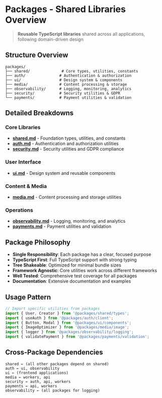 # Packages - Shared Libraries Overview

> **Reusable TypeScript libraries** shared across all applications, following domain-driven design

## Structure Overview
```
packages/
├── shared/              # Core types, utilities, constants
├── auth/               # Authentication & authorization
├── ui/                 # Design system & components
├── media/              # Content processing & storage
├── observability/      # Logging, monitoring, analytics
├── security/           # Security utilities & GDPR
└── payments/           # Payment utilities & validation
```

## Detailed Breakdowns

### Core Libraries
- **[shared.md](./shared.md)** - Foundation types, utilities, and constants
- **[auth.md](./auth.md)** - Authentication and authorization utilities
- **[security.md](./security.md)** - Security utilities and GDPR compliance

### User Interface
- **[ui.md](./ui.md)** - Design system and reusable components

### Content & Media
- **[media.md](./media.md)** - Content processing and storage utilities

### Operations
- **[observability.md](./observability.md)** - Logging, monitoring, and analytics
- **[payments.md](./payments.md)** - Payment utilities and validation

## Package Philosophy
- **Single Responsibility**: Each package has a clear, focused purpose
- **TypeScript First**: Full TypeScript support with strong typing
- **Tree Shakeable**: Optimized for minimal bundle sizes
- **Framework Agnostic**: Core utilities work across different frameworks
- **Well Tested**: Comprehensive test coverage for all packages
- **Documentation**: Extensive documentation and examples

## Usage Pattern
```typescript
// Import specific utilities from packages
import { User, Creator } from '@packages/shared/types';
import { useAuth } from '@packages/auth/client';
import { Button, Modal } from '@packages/ui/components';
import { ImageOptimizer } from '@packages/media/image';
import { logger } from '@packages/observability/logging';
import { validatePayment } from '@packages/payments/validation';
```

## Cross-Package Dependencies
```
shared ← (all other packages depend on shared)
auth ← ui, observability
ui ← (frontend applications)
media ← workers, api
security ← auth, api, workers
payments ← api, workers
observability ← (all packages for logging)
``` 